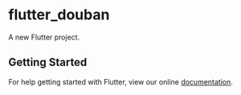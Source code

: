 # flutter_douban

A new Flutter project.

## Getting Started

For help getting started with Flutter, view our online
[documentation](https://flutter.io/).
